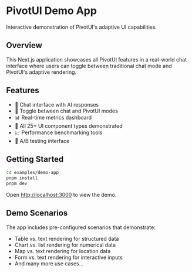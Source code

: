 # PivotUI Demo App

Interactive demonstration of PivotUI's adaptive UI capabilities.

## Overview

This Next.js application showcases all PivotUI features in a real-world chat interface where users can toggle between traditional chat mode and PivotUI's adaptive rendering.

## Features

- 💬 Chat interface with AI responses
- 🔄 Toggle between chat and PivotUI modes
- 📊 Real-time metrics dashboard
- 🎨 All 25+ UI component types demonstrated
- 📈 Performance benchmarking tools
- 🧪 A/B testing interface

## Getting Started

```bash
cd examples/demo-app
pnpm install
pnpm dev
```

Open [http://localhost:3000](http://localhost:3000) to view the demo.

## Demo Scenarios

The app includes pre-configured scenarios that demonstrate:

- Table vs. text rendering for structured data
- Chart vs. list rendering for numerical data
- Map vs. text rendering for location data
- Form vs. text rendering for interactive inputs
- And many more use cases...
